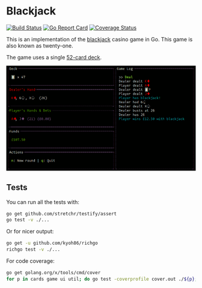 Blackjack
=========

[![Build Status](https://travis-ci.org/hughgrigg/blackjack.svg?branch=master)](https://travis-ci.org/hughgrigg/blackjack)
[![Go Report Card](https://goreportcard.com/badge/github.com/hughgrigg/blackjack)](https://goreportcard.com/report/github.com/hughgrigg/blackjack)
[![Coverage Status](https://coveralls.io/repos/github/hughgrigg/blackjack/badge.svg?branch=master)](https://coveralls.io/github/hughgrigg/blackjack?branch=master)

This is an implementation of the
[blackjack](https://en.wikipedia.org/wiki/Blackjack) casino game in Go. This
game is also known as twenty-one.

The game uses a single
[52-card deck](https://en.wikipedia.org/wiki/Standard_52-card_deck).

![Blackjack screenshot](screenshot.png)

## Tests

You can run all the tests with:

```bash
go get github.com/stretchr/testify/assert
go test -v ./...
```

Or for nicer output:

```bash
go get -u github.com/kyoh86/richgo
richgo test -v ./...
```

For code coverage:

```bash
go get golang.org/x/tools/cmd/cover
for p in cards game ui util; do go test -coverprofile cover.out ./${p}; done
```
